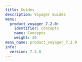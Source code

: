 ```yaml
---
title: Guides
description: Voyager Guides
menu:
  product_voyager_7.2.0:
    identifier: concepts
    name: Concepts
    weight: 20
menu_name: product_voyager_7.2.0
info:
  version: 7.2.0
---
```



